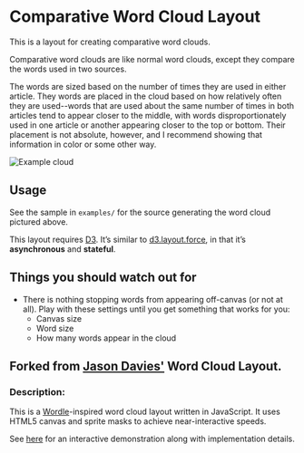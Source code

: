 # Comparative Word Cloud Layout

This is a layout for creating comparative word clouds.

Comparative word clouds are like normal word clouds, except they
compare the words used in two sources.

The words are sized based on the number of times they are used in
either article. They words are placed in the cloud based on how
relatively often they are used--words that are used about the same
number of times in both articles tend to appear closer to the middle,
with words disproportionately used in one article or another appearing
closer to the top or bottom. Their placement is not absolute, however,
and I recommend showing that information in color or some other way.

![Example cloud](https://s3.amazonaws.com/zthomae-project-pics/cloud2.PNG)

## Usage

See the sample in `examples/` for the source generating the word cloud pictured above.

This layout requires [D3](http://mbostock.github.com/d3/).  It’s similar to
[d3.layout.force](https://github.com/mbostock/d3/wiki/Force-Layout), in that
it’s **asynchronous** and **stateful**.

## Things you should watch out for

* There is nothing stopping words from appearing off-canvas (or not at all). Play with
these settings until you get something that works for you:
    * Canvas size
	* Word size
    * How many words appear in the cloud	

## Forked from [Jason Davies'](http://www.jasondavies.com) Word Cloud Layout.

### Description:

This is a [Wordle](http://www.wordle.net/)-inspired word cloud layout written
in JavaScript. It uses HTML5 canvas and sprite masks to achieve
near-interactive speeds.

See [here](http://www.jasondavies.com/wordcloud/) for an interactive
demonstration along with implementation details.